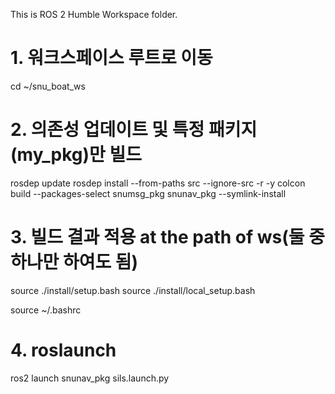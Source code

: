 This is ROS 2 Humble Workspace folder.

# 1. 워크스페이스 루트로 이동
cd ~/snu_boat_ws

# 2. 의존성 업데이트 및 특정 패키지(my_pkg)만 빌드
rosdep update
rosdep install --from-paths src --ignore-src -r -y
colcon build --packages-select snumsg_pkg snunav_pkg --symlink-install

# 3. 빌드 결과 적용 at the path of ws(둘 중 하나만 하여도 됨)
source ./install/setup.bash
source ./install/local_setup.bash

source ~/.bashrc

# 4. roslaunch
ros2 launch snunav_pkg sils.launch.py